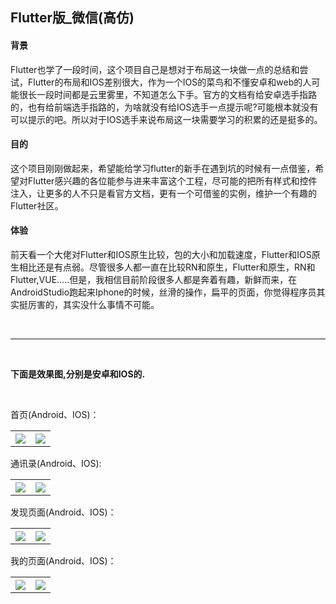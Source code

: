 ## Flutter版_微信(高仿)

#### 背景
 Flutter也学了一段时间，这个项目自己是想对于布局这一块做一点的总结和尝试，Flutter的布局和IOS差别很大，作为一个IOS的菜鸟和不懂安卓和web的人可能很长一段时间都是云里雾里，不知道怎么下手。官方的文档有给安卓选手指路的，也有给前端选手指路的，为啥就没有给IOS选手一点提示呢?可能根本就没有可以提示的吧。所以对于IOS选手来说布局这一块需要学习的积累的还是挺多的。
#### 目的
这个项目刚刚做起来，希望能给学习flutter的新手在遇到坑的时候有一点借鉴，希望对Flutter感兴趣的各位能参与进来丰富这个工程，尽可能的把所有样式和控件注入，让更多的人不只是看官方文档，更有一个可借鉴的实例，维护一个有趣的Flutter社区。
#### 体验
前天看一个大佬对Flutter和IOS原生比较，包的大小和加载速度，Flutter和IOS原生相比还是有点弱。尽管很多人都一直在比较RN和原生，Flutter和原生，RN和Flutter,VUE.....但是，我相信目前阶段很多人都是奔着有趣，新鲜而来，在AndroidStudio跑起来Iphone的时候，丝滑的操作，扁平的页面，你觉得程序员其实挺厉害的，其实没什么事情不可能。

<br>

<hr>

<br>

**下面是效果图,分别是安卓和IOS的.**

<br>

首页(Android、IOS)：

<table>
<tr>
<th><img src="https://user-gold-cdn.xitu.io/2018/6/8/163de752ff723b4c?w=442&h=790&f=jpeg&s=57332"></th>
<th><img src="https://user-gold-cdn.xitu.io/2018/6/8/163de7537706d5e5?w=418&h=821&f=jpeg&s=57229"></th>
</tr>
</table>

通讯录(Android、IOS):

<table>
<tr>
<th><img src="https://user-gold-cdn.xitu.io/2018/6/12/163f21eaf0ee7538?w=411&h=734&f=jpeg&s=41106"></th>
<th><img src="https://user-gold-cdn.xitu.io/2018/6/12/163f21e658b6dfa4?w=368&h=723&f=jpeg&s=40160"></th>
</tr>
</table>

发现页面(Android、IOS)：

<table>
<tr>
<th><img src="https://user-gold-cdn.xitu.io/2018/6/11/163ee28aa0930cab?w=432&h=772&f=jpeg&s=40734"></th>
<th><img src="https://user-gold-cdn.xitu.io/2018/6/11/163ee29c0cc75e1d?w=407&h=800&f=jpeg&s=35099"></th>
</tr>
</table>

我的页面(Android、IOS)：

<table>
<tr>
<th><img src="https://user-gold-cdn.xitu.io/2018/6/11/163ee2a43e66a3d2?w=432&h=772&f=jpeg&s=40031"></th>
<th><img src="https://user-gold-cdn.xitu.io/2018/6/11/163ee2aa578486c8?w=407&h=800&f=jpeg&s=33753"></th>
</tr>
</table>
